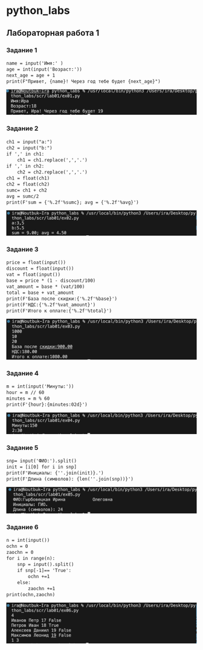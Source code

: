# python_labs
## Лабораторная работа 1

### Задание 1 

```
name = input('Имя:' )
age = int(input('Возраст:'))
next_age = age + 1
print(F"Привет, {name}! Через год тебе будет {next_age}")
```

![im01.png](/images/lab01/im01.png)

### Задание 2
```
ch1 = input("a:")
ch2 = input("b:")
if ',' in ch1:
    ch1 = ch1.replace(',','.')
if ',' in ch2:
    ch2 = ch2.replace(',','.')
ch1 = float(ch1)
ch2 = float(ch2)
sumc= ch1 + ch2
avg = sumc/2
print(F'sum = {'%.2f'%sumc}; avg = {'%.2f'%avg}')
```

![im02.png](/images/lab01/im02.png)

### Задание 3
```
price = float(input())
discount = float(input())
vat = float(input())
base = price * (1 - discount/100)
vat_amount = base * (vat/100)
total = base + vat_amount
print(F'База после скидки:{'%.2f'%base}')
print(F'НДС:{'%.2f'%vat_amount}')
print(F'Итого к оплате:{'%.2f'%total}')
```

![im03.png](/images/lab01/im03.png)
 
 ### Задание 4
 ```
 m = int(input('Минуты:'))
hour = m // 60
minutes = m % 60
print(F'{hour}:{minutes:02d}')
```

![im04.png](/images/lab01/im04.png)

### Задание 5
```
snp= input('ФИО:').split()
init = [i[0] for i in snp]
print(F'Инициалы: {''.join(init)}.')
print(F'Длина (символов): {len(''.join(snp))}')
```

![im05.png](/images/lab01/im05.png)

### Задание 6
```
n = int(input())
ochn = 0 
zaochn = 0
for i in range(n):
    snp = input().split()
    if snp[-1]== 'True':
        ochn +=1
    else:
        zaochn +=1
print(ochn,zaochn)
```

![im06.png](/images/lab01/im06.png)